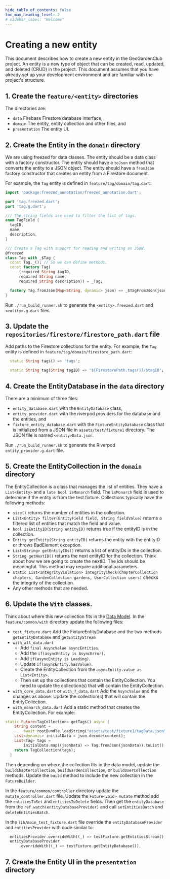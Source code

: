 ```yaml
---
hide_table_of_contents: false
toc_max_heading_level: 2
# sidebar_label: "Welcome"
---
```

# Creating a new entity

This document describes how to create a new entity in the GeoGardenClub project. An entity is a new type of object that can be created, read, updated, and deleted (CRUD) in the project. This document assumes that you have already set up your development environment and are familiar with the project's structure.

## 1. Create the `feature/<entity>` directories
The directories are:
 * `data` Firebase Firestore database interface,
 * `domain` The entity, entity collection and other files, and
 * `presentation` The entity UI.

## 2. Create the Entity in the `domain` directory
We are using freezed for data classes. The entity should be a data class with a factory constructor. The entity should have a `toJson` method that converts the entity to a JSON object. The entity should have a `fromJson` factory constructor that creates an entity from a Firestore document.

For example, the `Tag` entity is defined in `feature/tag/domain/tag.dart`:

```dart
import 'package:freezed_annotation/freezed_annotation.dart';

part 'tag.freezed.dart';
part 'tag.g.dart';

/// The string fields are used to filter the list of tags.
enum TagField {
  tagID,
  name,
  description,
}

/// Create a Tag with support for reading and writing as JSON.
@freezed
class Tag with _$Tag {
  const Tag._(); // So we can define methods.
  const factory Tag(
      {required String tagID,
      required String name,
      required String description}) = _Tag;

  factory Tag.fromJson(Map<String, dynamic> json) => _$TagFromJson(json);
}
```
Run `./run_build_runner.sh` to generate the `<entity>.freezed.dart` and `<entity>.g.dart` files.

## 3. Update the `repositories/firestore/firestore_path.dart` file
Add paths to the Firestore collections for the entity. For example, the `Tag` entity is defined in `feature/tag/domain/firestore_path.dart`:

```dart
  static String tags() => 'tags';

  static String tag(String tagID) => '${FirestorePath.tags()}/$tagID';
```

## 4. Create the EntityDatabase in the `data` directory
There are a minimum of three files:
 * `entity_database.dart` with the `EntityDatabase` class,
 * `entity_provider.dart` with the riverpod providers for the database and the entities, and
 * `fixture_entity_database.dart` with the `FixtureEntityDatabase` class that is initialized from a JSON file in `assets/test/fixture1` directory. The JSON file is named `<entity>Data.json`.

Run `./run_build_runner.sh` to generate the Riverpod `entity_provider.g.dart` file.

## 5. Create the EntityCollection in the `domain` directory
The EntityCollection is a class that manages the list of entities. They have a `List<Entity>` and a `late bool isMonarch` field. The `isMonarch` field is used to determine if the entity is from the test fixture.
Collections typically have the following methods:
* `size()` returns the number of entities in the collection.
* `List<Entity> filter(EntityField field, String fieldValue)` returns a filtered list of entities that match the field and value.
* `bool isEntityID(String entityID)` returns true if the entityID is in the collection.
* `Entity getEntity(String entityID)` returns the entity with the entityID or throws BadElement exception.
* `List<String> getEntityIDs()` returns a list of entityIDs in the collection.
* `String getNextID()` returns the next entityID for the collection. Think about how we are
  going to create the nextID. The ids should be
  meaningful. This method may require additional parameters.
* `static List<IntegrityViolation> integrityCheck(ChapterCollection chapters,
      GardenCollection gardens, UserCollection users)` checks the integrity of the collection.
* Any other methods that are needed.

## 6. Update the `With` classes.
Think about where this new collection fits in the [Data Model](data-model.md). In the `feature/common/with` directory update the following files:
 * `test_fixture.dart` Add the FixtureEntityDatabase and the two
   methods `getEntityDatabase` and `getEntityStream` 
 * `with_all_data.dart` 
   * Add `final AsyncValue asyncEntities`. 
   * Add the `if(asyncEntity is AsyncError)`. 
   * Add `if(asyncEntity is Loading)`. 
   * Update `if(asyncEntity.hasValue)`.
   * Create the EntityCollection from the `asyncEntity.value as List<Entity>`. 
   * Then set up the collections that contain the EntityCollection. You need to update the collection(s) that will contain the EntityCollection.
 * `with_core_data.dart` or `with_?_data.dart` Add the `AsyncValue` and the changes as above. Update the collection(s) that will contain the EntityCollection.
 * `with_monarch_data.dart` Add a static method that creates the EntityCollection. For example:
```dart
static Future<TagCollection> getTags() async {
    String content =
        await rootBundle.loadString("assets/test/fixture1/tagData.json");
    List<dynamic> initialData = json.decode(content);
    List<Tag> tags =
        initialData.map((jsonData) => Tag.fromJson(jsonData)).toList();
    return TagCollection(tags);
  }
 ```
Then depending on where the collection fits in the data model, update the `buildChapterCollection`, `buildGardenCollection`, or `buildUserCollection` methods. Update the `build` method to include the new collection in the `FutureBuilder`.

In the `feature/common/controller` directory update the `mutate_controller.dart` file. Update the `Future<void> mutate` method add the `entitiesToSet` and `entitiesToDelete` fields. Then get the `entityDatabase` from the `ref.watch(entityDatabaseProvider)` and call `setEntitiesBatch` and `deleteEntitiesBatch`.

In the `lib/main_test_fixture.dart` file override the `entityDatabaseProvider` and `entitiesProvider` with code similar to:
```dart
  entitiesProvider.overrideWith((_) => testFixture.getEntitiesStream()),
  entityDatabaseProvider
      .overrideWith((_) => testFixture.getEntityDatabase()),
```

## 7. Create the Entity UI in the `presentation` directory